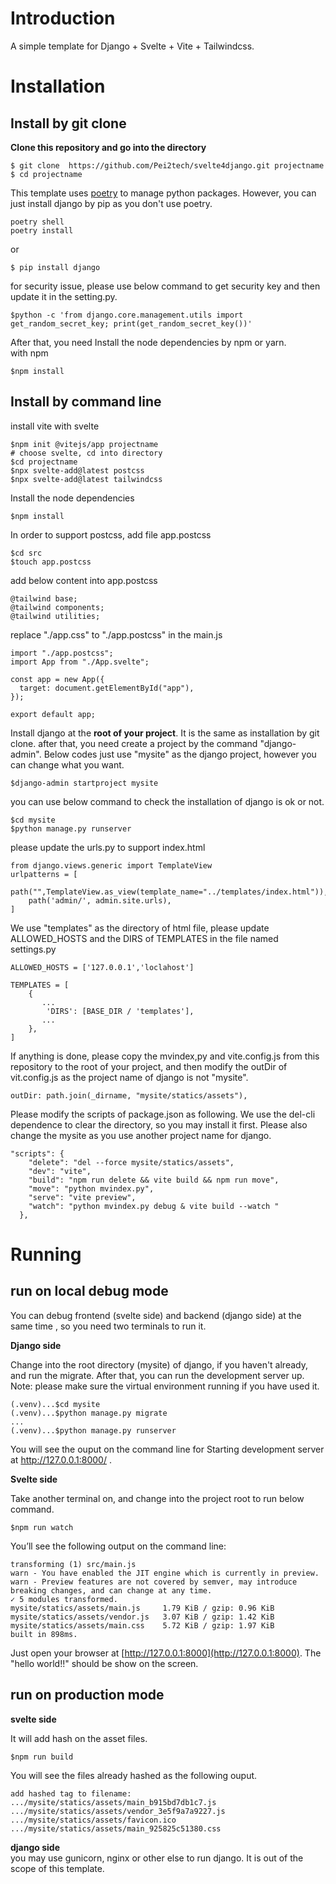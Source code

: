 Introduction  
===========  
A simple template for Django + Svelte + Vite + Tailwindcss.     

Installation 
========
## Install by git clone

**Clone this repository and go into the directory**

```
$ git clone  https://github.com/Pei2tech/svelte4django.git projectname
$ cd projectname 
```

This template uses [poetry](https://python-poetry.org/ "poetry") to manage python packages. However, you can just install django by pip as you don't use poetry.    

```
poetry shell
poetry install
```  
or   
```   
$ pip install django   
```   

for security issue, please use below command to get security key and then update it in the setting.py.       
```  
$python -c 'from django.core.management.utils import get_random_secret_key; print(get_random_secret_key())'
```  
   
After that, you need Install the node dependencies by npm or yarn.  
with npm   
```  
$npm install    
```  

## Install by command line 

install vite with svelte
```
$npm init @vitejs/app projectname 
# choose svelte, cd into directory 
$cd projectname
$npx svelte-add@latest postcss
$npx svelte-add@latest tailwindcss
```
Install the node dependencies 
```
$npm install 
```
In order to support postcss, add file app.postcss

```
$cd src
$touch app.postcss
```
add below content into app.postcss
```
@tailwind base;
@tailwind components;
@tailwind utilities;
```
replace "./app.css" to "./app.postcss" in the main.js
```
import "./app.postcss";
import App from "./App.svelte";

const app = new App({
  target: document.getElementById("app"),
});

export default app;
```

Install django at the **root of your project**. It is the same as installation by git clone.  after that, you need create a project by the command "django-admin".   Below codes just use "mysite" as the django project, however you can change what you want.
```
$django-admin startproject mysite
```
you can use below command to check the installation of django is ok or not.

```
$cd mysite
$python manage.py runserver
```

please update the urls.py to support index.html
```
from django.views.generic import TemplateView
urlpatterns = [
    path("",TemplateView.as_view(template_name="../templates/index.html")),
    path('admin/', admin.site.urls),
]
```

We use "templates" as the directory of html file, please update ALLOWED_HOSTS and the DIRS of TEMPLATES in the file named settings.py
```
ALLOWED_HOSTS = ['127.0.0.1','loclahost']

TEMPLATES = [
    {
       ...
        'DIRS': [BASE_DIR / 'templates'],
       ...
    },
]

```

If anything is done, please copy the mvindex,py and vite.config.js from this repository to the root of your project, and then modify the outDir of vit.config.js as the project name of django is not "mysite". 

```
outDir: path.join(_dirname, "mysite/statics/assets"),
```
Please modify the scripts of package.json as following.  We use the del-cli dependence to clear the directory, so you may install it first.  Please also change the mysite as you use another project name for django. 

```
"scripts": {
    "delete": "del --force mysite/statics/assets",
    "dev": "vite",
    "build": "npm run delete && vite build && npm run move",
    "move": "python mvindex.py",
    "serve": "vite preview",
    "watch": "python mvindex.py debug & vite build --watch "
  },

```

Running
======

## run on local debug mode  

You can debug frontend (svelte side) and backend (django side) at the same time , so you need  two terminals to run it.   

**Django side**  

Change into the root directory (mysite) of django, if you haven't already, and run the migrate. After that, you can run the development server up.    
Note: please make sure the virtual environment running if you have used it.   
```  
(.venv)...$cd mysite
(.venv)...$python manage.py migrate
...
(.venv)...$python manage.py runserver
```  
You will see the ouput on the command line for Starting development server at http://127.0.0.1:8000/ .  

**Svelte side**    

Take another terminal on, and change into the project root to run below command.  

```  
$npm run watch
```  

You’ll see the following output on the command line:   

```  
transforming (1) src/main.js
warn - You have enabled the JIT engine which is currently in preview.
warn - Preview features are not covered by semver, may introduce breaking changes, and can change at any time.
✓ 5 modules transformed.
mysite/statics/assets/main.js     1.79 KiB / gzip: 0.96 KiB
mysite/statics/assets/vendor.js   3.07 KiB / gzip: 1.42 KiB
mysite/statics/assets/main.css    5.72 KiB / gzip: 1.97 KiB
built in 898ms.
```   
 Just open your browser at  [http://127.0.0.1:8000](http://127.0.0.1:8000).  The "hello world!!" should be show on the screen.    

## run on production mode  

**svelte side**  

It will add hash on the asset files.  

```  
$npm run build
```  

You will see the files already hashed as the following ouput.    

```
add hashed tag to filename:
.../mysite/statics/assets/main_b915bd7db1c7.js
.../mysite/statics/assets/vendor_3e5f9a7a9227.js
.../mysite/statics/assets/favicon.ico
.../mysite/statics/assets/main_925825c51380.css
```

**django side**    
you may use gunicorn, nginx or other else to run django. It is out of the scope of this template.    
